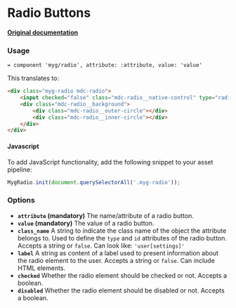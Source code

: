 # Radio Buttons

**[Original documentation](https://github.com/jonhue/myg/tree/master/packages/radio)**

### Usage

```haml
= component 'myg/radio', attribute: :attribute, value: 'value'
```

This translates to:

```html
<div class="myg-radio mdc-radio">
    <input checked="false" class="mdc-radio__native-control" type="radio" value="value" name="attribute" id="attribute" />
    <div class="mdc-radio__background">
        <div class="mdc-radio__outer-circle"></div>
        <div class="mdc-radio__inner-circle"></div>
    </div>
</div>
```

#### Javascript

To add JavaScript functionality, add the following snippet to your asset pipeline:

```js
MygRadio.init(document.querySelectorAll('.myg-radio'));
```

### Options

* **`attribute` (mandatory)** The name/attribute of a radio button.
* **`value` (mandatory)** The value of a radio button.
* **`class_name`** A string to indicate the class name of the object the attribute belongs to. Used to define the `type` and `id` attributes of the radio button. Accepts a string or `false`. Can look like: `'user[settings]'`
* **`label`** A string as content of a label used to present information about the radio element to the user. Accepts a string or `false`. Can include HTML elements.
* **`checked`** Whether the radio element should be checked or not. Accepts a boolean.
* **`disabled`** Whether the radio element should be disabled or not. Accepts a boolean.
